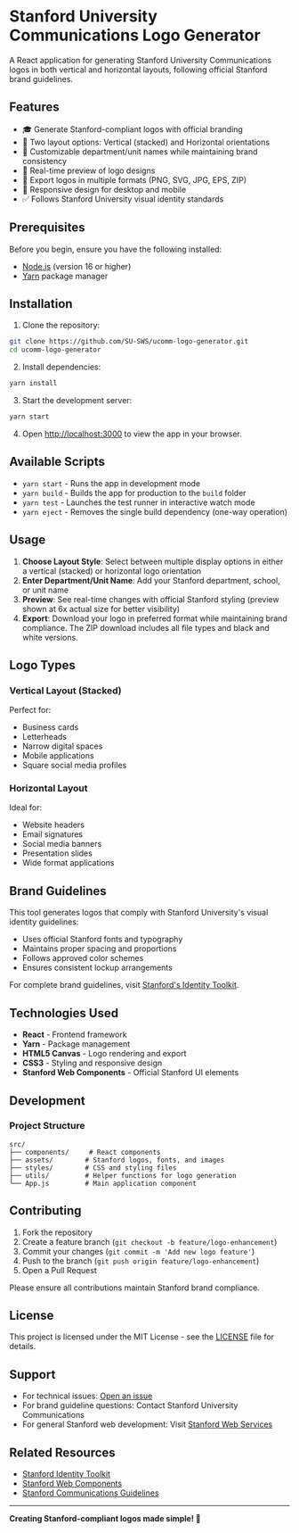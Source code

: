 # Stanford University Communications Logo Generator

A React application for generating Stanford University Communications logos in both vertical and horizontal layouts, following official Stanford brand guidelines.

## Features

- 🎓 Generate Stanford-compliant logos with official branding
- 📐 Two layout options: Vertical (stacked) and Horizontal orientations
- 🎨 Customizable department/unit names while maintaining brand consistency
- 🎯 Real-time preview of logo designs
- 💾 Export logos in multiple formats (PNG, SVG, JPG, EPS, ZIP)
- 📱 Responsive design for desktop and mobile
- ✅ Follows Stanford University visual identity standards

## Prerequisites

Before you begin, ensure you have the following installed:

- [Node.js](https://nodejs.org/) (version 16 or higher)
- [Yarn](https://yarnpkg.com/) package manager

## Installation

1. Clone the repository:

```bash
git clone https://github.com/SU-SWS/ucomm-logo-generator.git
cd ucomm-logo-generator
```

2. Install dependencies:

```bash
yarn install
```

3. Start the development server:

```bash
yarn start
```

4. Open [http://localhost:3000](http://localhost:3000) to view the app in your browser.

## Available Scripts

- `yarn start` - Runs the app in development mode
- `yarn build` - Builds the app for production to the `build` folder
- `yarn test` - Launches the test runner in interactive watch mode
- `yarn eject` - Removes the single build dependency (one-way operation)

## Usage

1. **Choose Layout Style**: Select between multiple display options in either a vertical (stacked) or horizontal logo orientation
2. **Enter Department/Unit Name**: Add your Stanford department, school, or unit name
3. **Preview**: See real-time changes with official Stanford styling (preview shown at 6x actual size for better visibility)
4. **Export**: Download your logo in preferred format while maintaining brand compliance. The ZIP download includes all file types and black and white versions.

## Logo Types

### Vertical Layout (Stacked)

Perfect for:

- Business cards
- Letterheads
- Narrow digital spaces
- Mobile applications
- Square social media profiles

### Horizontal Layout

Ideal for:

- Website headers
- Email signatures
- Social media banners
- Presentation slides
- Wide format applications

## Brand Guidelines

This tool generates logos that comply with Stanford University's visual identity guidelines:

- Uses official Stanford fonts and typography
- Maintains proper spacing and proportions
- Follows approved color schemes
- Ensures consistent lockup arrangements

For complete brand guidelines, visit [Stanford's Identity Toolkit](https://identity.stanford.edu/).

## Technologies Used

- **React** - Frontend framework
- **Yarn** - Package management
- **HTML5 Canvas** - Logo rendering and export
- **CSS3** - Styling and responsive design
- **Stanford Web Components** - Official Stanford UI elements

## Development

### Project Structure

```
src/
├── components/     # React components
├── assets/        # Stanford logos, fonts, and images
├── styles/        # CSS and styling files
├── utils/         # Helper functions for logo generation
└── App.js         # Main application component
```

## Contributing

1. Fork the repository
2. Create a feature branch (`git checkout -b feature/logo-enhancement`)
3. Commit your changes (`git commit -m 'Add new logo feature'`)
4. Push to the branch (`git push origin feature/logo-enhancement`)
5. Open a Pull Request

Please ensure all contributions maintain Stanford brand compliance.

## License

This project is licensed under the MIT License - see the [LICENSE](LICENSE) file for details.

## Support

- For technical issues: [Open an issue](https://github.com/SU-SWS/ucomm-logo-generator/issues)
- For brand guideline questions: Contact Stanford University Communications
- For general Stanford web development: Visit [Stanford Web Services](https://uit.stanford.edu/service/web)

## Related Resources

- [Stanford Identity Toolkit](https://identity.stanford.edu/)
- [Stanford Web Components](https://github.com/SU-SWS/decanter)
- [Stanford Communications Guidelines](https://ucomm.stanford.edu/)

---

**Creating Stanford-compliant logos made simple! 🌲**
